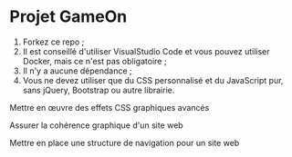 # Projet GameOn
1. Forkez ce repo ;
2. Il est conseillé d'utiliser VisualStudio Code et vous pouvez utiliser Docker, mais ce n'est pas obligatoire ;
3. Il n'y a aucune dépendance ;
4. Vous ne devez utiliser que du CSS personnalisé et du JavaScript pur, sans jQuery, Bootstrap ou autre librairie.

<!-- ------------------------------------------------------------------------------------------------------------- -->

Mettre en œuvre des effets CSS graphiques avancés

Assurer la cohérence graphique d'un site web

Mettre en place une structure de navigation pour un site web
